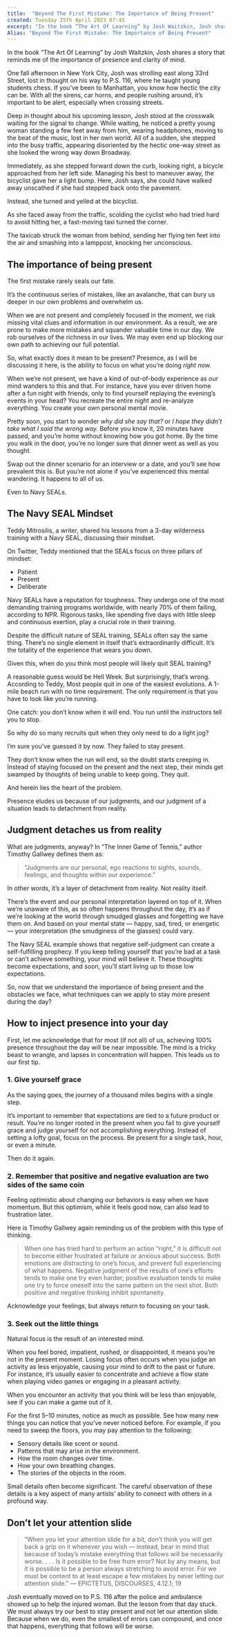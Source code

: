 ```yaml
---
title:  "Beyond The First Mistake: The Importance of Being Present"
created: Tuesday 25th April 2023 07:45
excerpt: "In the book “The Art Of Learning” by Josh Waitzkin, Josh shares a story that reminds me of the importance of presence and clarity of mind."
Alias: "Beyond The First Mistake: The Importance of Being Present"
---
```


In the book “The Art Of Learning” by Josh Waitzkin, Josh shares a story that reminds me of the importance of presence and clarity of mind.

One fall afternoon in New York City, Josh was strolling east along 33rd Street, lost in thought on his way to P.S. 116, where he taught young students chess. If you’ve been to Manhattan, you know how hectic the city can be. With all the sirens, car horns, and people rushing around, it’s important to be alert, especially when crossing streets.

Deep in thought about his upcoming lesson, Josh stood at the crosswalk waiting for the signal to change. While waiting, he noticed a pretty young woman standing a few feet away from him, wearing headphones, moving to the beat of the music, lost in her own world. All of a sudden, she stepped into the busy traffic, appearing disoriented by the hectic one-way street as she looked the wrong way down Broadway.

Immediately, as she stepped forward down the curb, looking right, a bicycle approached from her left side. Managing his best to maneuver away, the bicyclist gave her a light bump. Here, Josh says, she could have walked away unscathed if she had stepped back onto the pavement.

Instead, she turned and yelled at the bicyclist.

As she faced away from the traffic, scolding the cyclist who had tried hard to avoid hitting her, a fast-moving taxi turned the corner.

The taxicab struck the woman from behind, sending her flying ten feet into the air and smashing into a lamppost, knocking her unconscious.

## The importance of being present
The first mistake rarely seals our fate.

It’s the continuous series of mistakes, like an avalanche, that can bury us deeper in our own problems and overwhelm us.

When we are not present and completely focused in the moment, we risk missing vital clues and information in our environment. As a result, we are prone to make more mistakes and squander valuable time in our day. We rob ourselves of the richness in our lives. We may even end up blocking our own path to achieving our full potential.

So, what exactly does it mean to be present? Presence, as I will be discussing it here, is the ability to focus on what you’re doing _right now._

When we’re not present, we have a kind of out-of-body experience as our mind wanders to this and that. For instance, have you ever driven home after a fun night with friends, only to find yourself replaying the evening’s events in your head? You recreate the entire night and re-analyze everything. You create your own personal mental movie.

Pretty soon, you start to wonder _why did she say that?_ or _I hope they didn’t take what I said the wrong way._ Before you know it, 20 minutes have passed, and you’re home without knowing how you got home. By the time you walk in the door, you’re no longer sure that dinner went as well as you thought.

Swap out the dinner scenario for an interview or a date, and you’ll see how prevalent this is. But you’re not alone if you’ve experienced this mental wandering. It happens to all of us.

Even to Navy SEALs.

## The Navy SEAL Mindset
Teddy Mitrosilis, a writer, shared his lessons from a 3-day wilderness training with a Navy SEAL, discussing their mindset.

On Twitter, Teddy mentioned that the SEALs focus on three pillars of mindset:

-   Patient
-   Present
-   Deliberate

Navy SEALs have a reputation for toughness. They undergo one of the most demanding training programs worldwide, with nearly 70% of them failing, according to NPR. Rigorous tasks, like spending five days with little sleep and continuous exertion, play a crucial role in their training.

Despite the difficult nature of SEAL training, SEALs often say the same thing. There’s no single element in itself that’s extraordinarily difficult. It’s the totality of the experience that wears you down.

Given this, when do you think most people will likely quit SEAL training?

A reasonable guess would be Hell Week. But surprisingly, that’s wrong. According to Teddy, Most people quit in one of the easiest evolutions. A 1-mile beach run with no time requirement. The only requirement is that you have to look like you’re running.

One catch: you don’t know when it will end. You run until the instructors tell you to stop.

So why do so many recruits quit when they only need to do a light jog?

I’m sure you’ve guessed it by now. They failed to stay present.

They don’t know when the run will end, so the doubt starts creeping in. Instead of staying focused on the present and the next step, their minds get swamped by thoughts of being unable to keep going. They quit.

And herein lies the heart of the problem.

Presence eludes us because of our judgments, and our judgment of a situation leads to detachment from reality.

## Judgment detaches us from reality
What are judgments, anyway? In “The Inner Game of Tennis,” author Timothy Gallwey defines them as:

> “Judgments are our personal, ego reactions to sights, sounds, feelings, and thoughts within our experience.”

In other words, it’s a layer of detachment from reality. Not reality itself.

There’s the event and our personal interpretation layered on top of it. When we’re unaware of this, as so often happens throughout the day, it’s as if we’re looking at the world through smudged glasses and forgetting we have them on. And based on your mental state — happy, sad, tired, or energetic — your interpretation (the smudginess of the glasses) could vary.

The Navy SEAL example shows that negative self-judgment can create a self-fulfilling prophecy. If you keep telling yourself that you’re bad at a task or can’t achieve something, your mind will believe it. These thoughts become expectations, and soon, you’ll start living up to those low expectations.

So, now that we understand the importance of being present and the obstacles we face, what techniques can we apply to stay more present during the day?

## How to inject presence into your day
First, let me acknowledge that for most (if not all) of us, achieving 100% presence throughout the day will be near impossible. The mind is a tricky beast to wrangle, and lapses in concentration will happen. This leads us to our first tip.

### 1. Give yourself grace
As the saying goes, the journey of a thousand miles begins with a single step.

It’s important to remember that expectations are tied to a future product or result. You’re no longer rooted in the present when you fail to give yourself grace and judge yourself for not accomplishing everything. Instead of setting a lofty goal, focus on the process. Be present for a single task, hour, or even a minute.

Then do it again.

### 2. Remember that positive and negative evaluation are two sides of the same coin
Feeling optimistic about changing our behaviors is easy when we have momentum. But this optimism, while it feels good now, can also lead to frustration later.

Here is Timothy Gallwey again reminding us of the problem with this type of thinking.

> When one has tried hard to perform an action “right,” it is difficult not to become either frustrated at failure or anxious about success. Both emotions are distracting to one’s focus, and prevent full experiencing of what happens. Negative judgment of the results of one’s efforts tends to make one try even harder; positive evaluation tends to make one try to force oneself into the same pattern on the next shot. Both positive and negative thinking inhibit spontaneity.

Acknowledge your feelings, but always return to focusing on your task.

### 3. Seek out the little things
Natural focus is the result of an interested mind.

When you feel bored, impatient, rushed, or disappointed, it means you’re not in the present moment. Losing focus often occurs when you judge an activity as less enjoyable, causing your mind to drift to the past or future. For instance, it’s usually easier to concentrate and achieve a flow state when playing video games or engaging in a pleasant activity.

When you encounter an activity that you think will be less than enjoyable, see if you can make a game out of it.

For the first 5–10 minutes, notice as much as possible. See how many new things you can notice that you’ve never noticed before. For example, if you need to sweep the floors, you may pay attention to the following:

-   Sensory details like scent or sound.
-   Patterns that may arise in the environment.
-   How the room changes over time.
-   How your own breathing changes.
-   The stories of the objects in the room.

Small details often become significant. The careful observation of these details is a key aspect of many artists’ ability to connect with others in a profound way.

## Don’t let your attention slide
> “When you let your attention slide for a bit, don’t think you will get back a grip on it whenever you wish — instead, bear in mind that because of today’s mistake everything that follows will be necessarily worse. . . . Is it possible to be free from error? Not by any means, but it is possible to be a person always stretching to avoid error. For we must be content to at least escape a few mistakes by never letting our attention slide.” — EPICTETUS, DISCOURSES, 4.12.1; 19

Josh eventually moved on to P.S. 116 after the police and ambulance showed up to help the injured woman. But the lesson from that day stuck. We must always try our best to stay present and not let our attention slide. Because when we do, even the smallest of errors can compound, and once that happens, everything that follows will be worse.
